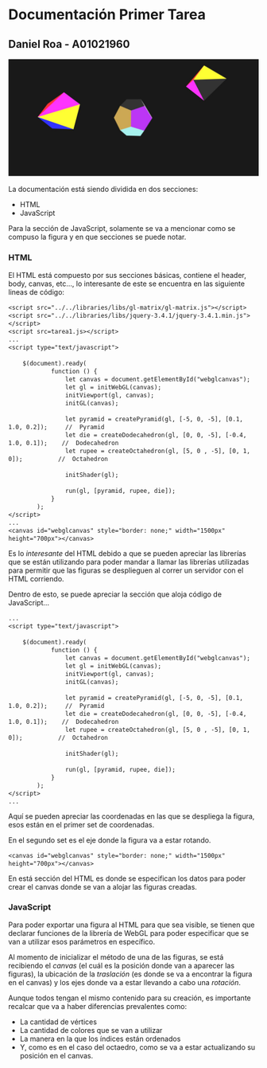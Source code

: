 # Documentación Primer Tarea
## Daniel Roa  -   A01021960

![Imagen demostrando su funcionamiento](./imgs/figuras.jpg)

La documentación está siendo dividida en dos secciones:

* HTML
* JavaScript

Para la sección de JavaScript, solamente se va a mencionar como se compuso la figura y en que secciones se puede notar.

### HTML
El HTML está compuesto por sus secciones básicas, contiene el header, body, canvas, etc..., lo interesante de este se encuentra en las siguiente lineas de código:

    <script src="../../libraries/libs/gl-matrix/gl-matrix.js"></script>
    <script src="../../libraries/libs/jquery-3.4.1/jquery-3.4.1.min.js"></script>
    <script src=tarea1.js></script>
    ...
    <script type="text/javascript">

        $(document).ready(
                function () {
                    let canvas = document.getElementById("webglcanvas");
                    let gl = initWebGL(canvas);
                    initViewport(gl, canvas);
                    initGL(canvas);

                    let pyramid = createPyramid(gl, [-5, 0, -5], [0.1, 1.0, 0.2]);     //  Pyramid
                    let die = createDodecahedron(gl, [0, 0, -5], [-0.4, 1.0, 0.1]);    //  Dodecahedron
                    let rupee = createOctahedron(gl, [5, 0 , -5], [0, 1, 0]);          //  Octahedron

                    initShader(gl);

                    run(gl, [pyramid, rupee, die]);
                }
            );
    </script>
    ...
    <canvas id="webglcanvas" style="border: none;" width="1500px" height="700px"></canvas>

Es lo _interesante_ del HTML debido a que se pueden apreciar las librerías que se están utilizando para poder mandar a llamar las librerías utilizadas para permitir que las figuras se desplieguen al correr un servidor con el HTML corriendo.

Dentro de esto, se puede apreciar la sección que aloja código de JavaScript...
    
    ...
    <script type="text/javascript">

        $(document).ready(
                function () {
                    let canvas = document.getElementById("webglcanvas");
                    let gl = initWebGL(canvas);
                    initViewport(gl, canvas);
                    initGL(canvas);

                    let pyramid = createPyramid(gl, [-5, 0, -5], [0.1, 1.0, 0.2]);     //  Pyramid
                    let die = createDodecahedron(gl, [0, 0, -5], [-0.4, 1.0, 0.1]);    //  Dodecahedron
                    let rupee = createOctahedron(gl, [5, 0 , -5], [0, 1, 0]);          //  Octahedron

                    initShader(gl);

                    run(gl, [pyramid, rupee, die]);
                }
            );
    </script>
    ...

Aquí se pueden apreciar las coordenadas en las que se despliega la figura, esos están en el primer set de coordenadas. 

En el segundo set es el eje donde la figura va a estar rotando.

    <canvas id="webglcanvas" style="border: none;" width="1500px" height="700px"></canvas>

En está sección del HTML es donde se especifican los datos para poder crear el canvas donde se van a alojar las figuras creadas.

### JavaScript
Para poder exportar una figura al HTML para que sea visible, se tienen que declarar funciones de la librería de WebGL para poder especificar que se van a utilizar esos parámetros en específico.

Al momento de inicializar el método de una de las figuras, se está recibiendo el _canvas_ (el cuál es la posición donde van a aparecer las figuras), la ubicación de la _traslación_ (es donde se va a encontrar la figura en el canvas) y los ejes donde va a estar llevando a cabo una _rotación_.

Aunque todos tengan el mismo contenido para su creación, es importante recalcar que va a haber diferencias prevalentes como:

* La cantidad de vértices
* La cantidad de colores que se van a utilizar
* La manera en la que los índices están ordenados
* Y, como es en el caso del octaedro, como se va a estar actualizando su posición en el canvas.
